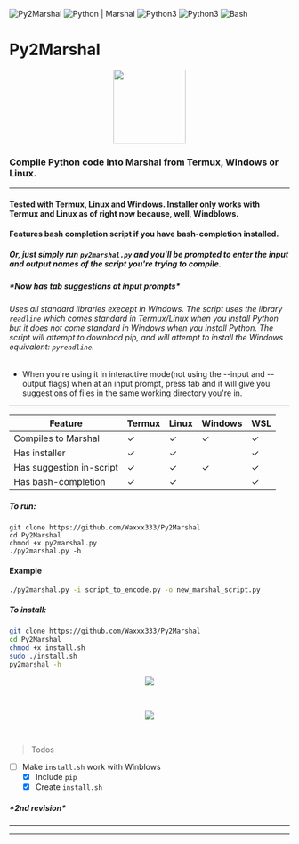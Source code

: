 ![Py2Marshal](https://img.shields.io/badge/Py2Marshal-v3.0-orange.svg)
![Python | Marshal](https://img.shields.io/badge/Python-Marshal-purple.svg)
![Python3](https://img.shields.io/badge/Python-V3-orange.svg)
![Python3](https://img.shields.io/badge/Python%20-Powered-pink.svg)
![Bash](https://img.shields.io/badge/Bash%20-Installer-magenta.svg)
<!--<p align="center">
  <img src="https://imgur.com/obwRNVf.png" width="200" height="200">
</p><hr>-->

# **Py2Marshal** 

<p align="center">
  <img width="130" height="133" src="https://imgur.com/WFurHjU.png">
</p>

### Compile Python code into Marshal from Termux, Windows or Linux. 
<hr>

#### Tested with Termux, Linux and Windows. Installer only works with Termux and Linux as of right now because, well, Windblows.
#### Features bash completion script if you have bash-completion installed. 

##### Or, just simply run `py2marshal.py` and you'll be prompted to enter the input and output names of the script you're trying to compile.
##### ***\*Now has tab suggestions at input prompts****
######  Uses all standard libraries execept in Windows. The script uses the library `readline` which comes standard in Termux/Linux when you install Python but it does not come standard in Windows when you install Python. The script will attempt to download pip, and will attempt to install the Windows equivalent: `pyreadline`. 
- When you're using it in interactive mode(not using the --input and --output flags) when at an input prompt, press tab and it will give you suggestions of files in the same working directory you're in.
<hr> 

|Feature            |Termux | Linux | Windows | WSL
|-------------------|-----|-------|---|------------|
|Compiles to Marshal    |✓    |✓      |✓  |   ✓
| Has installer | ✓    |    ✓   |   | ✓
| Has suggestion in-script | ✓ | ✓  |✓ | ✓
| Has bash-completion|✓ |✓ |  | ✓

##### To run:
```shell
git clone https://github.com/Waxxx333/Py2Marshal
cd Py2Marshal
chmod +x py2marshal.py
./py2marshal.py -h
```
#### Example
```bash
./py2marshal.py -i script_to_encode.py -o new_marshal_script.py
```
##### To install: 
```bash
git clone https://github.com/Waxxx333/Py2Marshal
cd Py2Marshal
chmod +x install.sh
sudo ./install.sh
py2marshal -h
```



<p align="center">
  <img src="https://imgur.com/7mAzEXl.png">
</p> <br>

<p align="center">
  <img src="https://imgur.com/nsCFhlO.png">
</p> <br>

> Todos

- [ ] Make `install.sh` work with Winblows
  - [x] Include `pip`
  - [x] Create `install.sh`

##### ***__\*2nd revision__****
<hr><hr>

